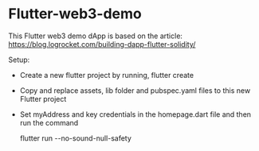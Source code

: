 # Flutter-web3-demo

This Flutter web3 demo dApp is based on the article: https://blog.logrocket.com/building-dapp-flutter-solidity/

Setup:
- Create a new flutter project by running, flutter create <app-name>
- Copy and replace assets, lib folder and pubspec.yaml files to this new Flutter project
- Set myAddress and key credentials in the homepage.dart file and then run the command
  
  flutter run --no-sound-null-safety
